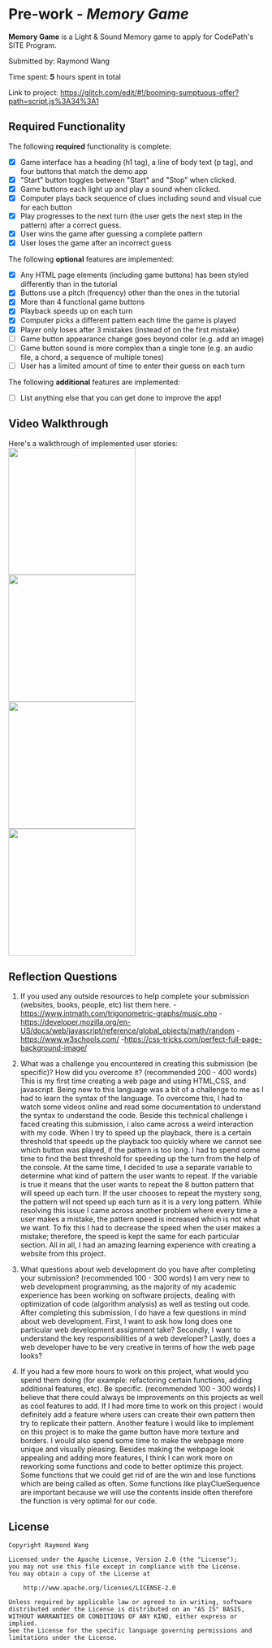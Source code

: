 # Pre-work - _Memory Game_

**Memory Game** is a Light & Sound Memory game to apply for CodePath's SITE Program.

Submitted by: Raymond Wang

Time spent: **5** hours spent in total

Link to project: https://glitch.com/edit/#!/booming-sumptuous-offer?path=script.js%3A34%3A1

## Required Functionality

The following **required** functionality is complete:

- [x] Game interface has a heading (h1 tag), a line of body text (p tag), and four buttons that match the demo app
- [x] "Start" button toggles between "Start" and "Stop" when clicked.
- [x] Game buttons each light up and play a sound when clicked.
- [x] Computer plays back sequence of clues including sound and visual cue for each button
- [x] Play progresses to the next turn (the user gets the next step in the pattern) after a correct guess.
- [x] User wins the game after guessing a complete pattern
- [x] User loses the game after an incorrect guess

The following **optional** features are implemented:

- [X] Any HTML page elements (including game buttons) has been styled differently than in the tutorial
- [x] Buttons use a pitch (frequency) other than the ones in the tutorial
- [x] More than 4 functional game buttons
- [X] Playback speeds up on each turn
- [x] Computer picks a different pattern each time the game is played
- [x] Player only loses after 3 mistakes (instead of on the first mistake)
- [ ] Game button appearance change goes beyond color (e.g. add an image)
- [ ] Game button sound is more complex than a single tone (e.g. an audio file, a chord, a sequence of multiple tones)
- [ ] User has a limited amount of time to enter their guess on each turn

The following **additional** features are implemented:

- [ ] List anything else that you can get done to improve the app!

## Video Walkthrough

Here's a walkthrough of implemented user stories:
<img src="http://g.recordit.co/Rzbj4qRfkJ.gif" width = 250><br>
<img src="http://g.recordit.co/c5Su1jtqb5.gif" width = 250><br>
<img src="http://g.recordit.co/iXGBcqqqRP.gif" width = 250><br>
<img src="http://g.recordit.co/aCpw8P3zfO.gif" width = 250><br>


## Reflection Questions

1. If you used any outside resources to help complete your submission (websites, books, people, etc) list them here. 
-https://www.intmath.com/trigonometric-graphs/music.php 
-https://developer.mozilla.org/en-US/docs/web/javascript/reference/global_objects/math/random 
-https://www.w3schools.com/ 
-https://css-tricks.com/perfect-full-page-background-image/
2. What was a challenge you encountered in creating this submission (be specific)? How did you overcome it? (recommended 200 - 400 words)
This is my first time creating a web page and using HTML,CSS, and javascript. Being new to this language was a bit of a challenge to me as I 
had to learn the syntax of the language. To overcome this, I had to watch some videos online and read some documentation to understand
the syntax to understand the code. Beside this technical challenge i faced creating this submission, i also came across a weird 
interaction with my code. When I try to speed up the playback, there is a certain threshold that speeds up the playback too quickly 
where we cannot see which button was played, if the pattern is too long. I had to spend some time to find the best threshold for 
speeding up the turn from the help of the console. At the same time, I decided to use a separate variable to determine what kind 
of pattern the user wants to repeat. If the variable is true it means that the user wants to repeat the 8 button pattern that will 
speed up each turn. If the user chooses to repeat the mystery song, the pattern will not speed up each turn as it is a very long 
pattern. While resolving this issue I came across another problem where every time a user makes a mistake, the pattern speed is 
increased which is not what we want. To fix this I had to decrease the speed when the user makes a mistake; therefore, the 
speed is kept the same for each particular section. All in all, I had an amazing learning experience with creating a website 
from this project.

3. What questions about web development do you have after completing your submission? (recommended 100 - 300 words)
   I am very new to web development programming, as the majority of my academic experience has been working on software projects, dealing with optimization of code (algorithm analysis) as well as testing out code.
   After completing this submission, I do have a few questions in mind about web development. First, I want to ask how long does one particular web development assignment take? Secondly, I want to understand the key
   responsibilities of a web developer? Lastly, does a web developer have to be very creative in terms of how the web page looks?

4. If you had a few more hours to work on this project, what would you spend them doing (for example: refactoring certain functions, adding additional features, etc). Be specific. (recommended 100 - 300 words)
   I believe that there could always be improvements on this projects as well as cool features to add. If I had more time to work on this project i would
   definitely add a feature where users can create their own pattern then try to replicate their pattern. Another feature I would like to implement on this project is to make the game button have more texture and borders.
   I would also spend some time to make the webpage more unique and visually pleasing. Besides making the webpage look appealing and adding more features, I think I can work more on reworking some functions and code to better
   optimize this project. Some functions that we could get rid of are the win and lose functions which are being called as often. Some functions like playClueSequence are important because we will use the contents inside often
   therefore the function is very optimal for our code.

## License

    Copyright Raymond Wang

    Licensed under the Apache License, Version 2.0 (the "License");
    you may not use this file except in compliance with the License.
    You may obtain a copy of the License at

        http://www.apache.org/licenses/LICENSE-2.0

    Unless required by applicable law or agreed to in writing, software
    distributed under the License is distributed on an "AS IS" BASIS,
    WITHOUT WARRANTIES OR CONDITIONS OF ANY KIND, either express or implied.
    See the License for the specific language governing permissions and
    limitations under the License.
